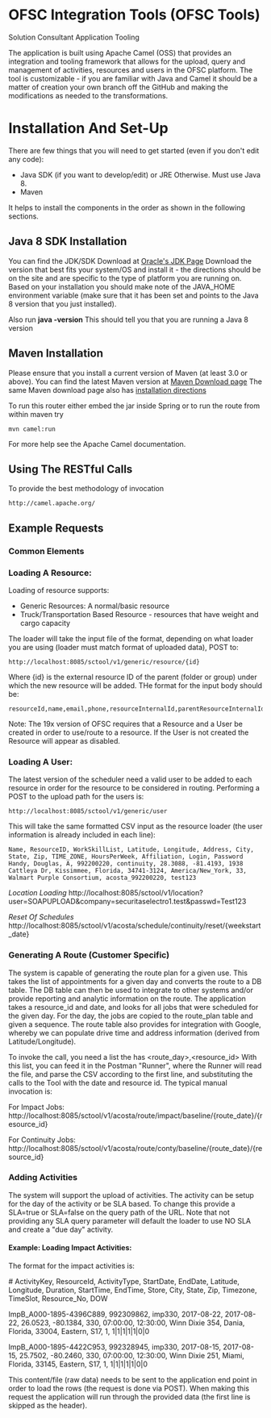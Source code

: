 # OFSC Integration Tools (OFSC Tools)
Solution Consultant Application Tooling

The application is built using Apache Camel (OSS) that provides an integration and tooling framework that allows for the
upload, query and management of activities, resources and users in the OFSC platform.
The tool is customizable - if you are familiar with Java and Camel it should be a matter of creation your own branch
off the GitHub and making the modifications as needed to the transformations.

# Installation And Set-Up
There are  few things that you will need to get started (even if you don't edit any code):

* Java SDK (if you want to develop/edit) or JRE Otherwise.  Must use Java 8.
* Maven

It helps to install the components in the order as shown in the following sections.

## Java 8 SDK Installation
You can find the JDK/SDK Download at [Oracle's JDK Page](http://www.oracle.com/technetwork/java/javase/downloads/jdk8-downloads-2133151.html)
Download the version that best fits your system/OS and install it - the directions should be on the site and are
specific to the type of platform you are running on.
Based on your installation you should make note of the JAVA_HOME environment variable (make sure that it has been
set and points to the Java 8 version that you just installed).

Also run __java -version__
This should tell you that you are running a Java 8 version

## Maven Installation
Please ensure that you install a current version of Maven (at least 3.0 or above).
You can find the latest Maven version at [Maven Download page](https://maven.apache.org/download.cgi)
The same Maven download page also has [installation directions](https://maven.apache.org/install.html)

To run this router either embed the jar inside Spring
or to run the route from within maven try

    mvn camel:run

For more help see the Apache Camel documentation.

## Using The RESTful Calls
To provide the best methodology of invocation

    http://camel.apache.org/

## Example Requests

### Common Elements

### Loading A Resource:
Loading of resource supports:
- Generic Resources: A normal/basic resource
- Truck/Transportation Based Resource - resources that have weight and cargo capacity

The loader will take the input file of the format, depending on what loader you are using (loader must match format of uploaded data), POST to:

    http://localhost:8085/sctool/v1/generic/resource/{id}

Where {id} is the external resource ID of the parent (folder or group) under which the new resource will be added.
THe format for the input body should be:

    resourceId,name,email,phone,resourceInternalId,parentResourceInternalId,resourceType,timeZone,dateFormat,timeFormat,personnel_type
    
Note: The 19x version of OFSC requires that a Resource and a User be created in order to use/route to a resource.  If the User is not created the Resource will appear 
as disabled.

### Loading A User:
The latest version of the scheduler need a valid user to be added to each resource in order for the resource to be considered in routing.
 Performing a POST to the upload path for the users is:
 
    http://localhost:8085/sctool/v1/generic/user

This will take the same formatted CSV input as the resource loader (the user information is already included in each line):

    Name, ResourceID, WorkSkillList, Latitude, Longitude, Address, City, State, Zip, TIME_ZONE, HoursPerWeek, Affiliation, Login, Password
    Handy, Douglas, A, 992200220, continuity, 28.3088, -81.4193, 1938 Cattleya Dr, Kissimmee, Florida, 34741-3124, America/New_York, 33, Walmart Purple Consortium, acosta_992200220, test123

_Location Loading_
http://localhost:8085/sctool/v1/location?user=SOAPUPLOAD&company=securitaselectro1.test&passwd=Test123


_Reset Of Schedules_
http://localhost:8085/sctool/v1/acosta/schedule/continuity/reset/{weekstart_date}

### Generating A Route (Customer Specific)
The system is capable of generating the route plan for a given use. This takes the list of appointments for a given 
day and converts the route to a DB table.  The DB table can then be used to integrate to other systems and/or provide
reporting and analytic information on the route.
The application takes a resource_id and date, and looks for all jobs that were scheduled for the given day.  For the day,
the jobs are copied to the route_plan table and given a sequence.
The route table also provides for integration with Google, whereby we can populate drive time and address information
(derived from Latitude/Longitude).

To invoke the call, you need a list the has <route_day>,<resource_id>
With this list, you can feed it in the Postman "Runner", where the Runner will read the file, and parse the CSV according
 to the first line, and substituting the calls to the Tool with the date and resource id.  The typical manual invocation is:
 
 For Impact Jobs:
 http://localhost:8085/sctool/v1/acosta/route/impact/baseline/{route_date}/{resource_id}
 
 For Continuity Jobs:
 http://localhost:8085/sctool/v1/acosta/route/conty/baseline/{route_date}/{resource_id}
 
 ### Adding Activities
 The system will support the upload of activities.  The activity can be setup for the day of the activity or be SLA based.  To change
 this provide a SLA=true or SLA=false on the query path of the URL.  Note that not providing any SLA query parameter will default
 the loader to use NO SLA and create a "due day" activity. 
 
 #### Example: Loading Impact Activities:
 The format for the impact activities is:
 
 \# ActivityKey, ResourceId, ActivityType, StartDate, EndDate, Latitude, Longitude, Duration, StartTime, EndTime, Store, City, State, Zip, Timezone, TimeSlot, Resource_No, DOW
 
 ImpB_A000-1895-4396C889, 992309862, imp330, 2017-08-22, 2017-08-22, 26.0523, -80.1384, 330, 07:00:00, 12:30:00, Winn Dixie 354, Dania, Florida, 33004, Eastern, S17, 1, 1|1|1|1|1|0|0
 
 ImpB_A000-1895-4422C953, 992328945, imp330, 2017-08-15, 2017-08-15, 25.7502, -80.2460, 330, 07:00:00, 12:30:00, Winn Dixie 251, Miami, Florida, 33145, Eastern, S17, 1, 1|1|1|1|1|0|0
 
 This content/file (raw data) needs to be sent to the application end point in order to load the rows (the request is done via POST).
 When making this request the application will run through the provided data (the first line is skipped as the header).
 
